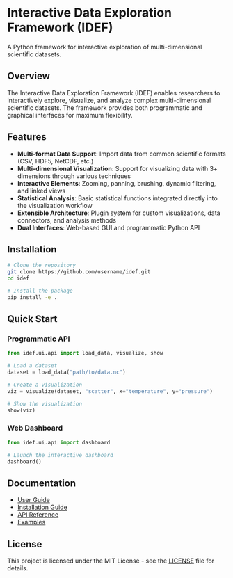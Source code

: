 # Interactive Data Exploration Framework (IDEF)

A Python framework for interactive exploration of multi-dimensional scientific datasets.

## Overview

The Interactive Data Exploration Framework (IDEF) enables researchers to interactively explore, visualize, and analyze complex multi-dimensional scientific datasets. The framework provides both programmatic and graphical interfaces for maximum flexibility.

## Features

- **Multi-format Data Support**: Import data from common scientific formats (CSV, HDF5, NetCDF, etc.)
- **Multi-dimensional Visualization**: Support for visualizing data with 3+ dimensions through various techniques
- **Interactive Elements**: Zooming, panning, brushing, dynamic filtering, and linked views
- **Statistical Analysis**: Basic statistical functions integrated directly into the visualization workflow
- **Extensible Architecture**: Plugin system for custom visualizations, data connectors, and analysis methods
- **Dual Interfaces**: Web-based GUI and programmatic Python API

## Installation

```bash
# Clone the repository
git clone https://github.com/username/idef.git
cd idef

# Install the package
pip install -e .
```

## Quick Start

### Programmatic API

```python
from idef.ui.api import load_data, visualize, show

# Load a dataset
dataset = load_data("path/to/data.nc")

# Create a visualization
viz = visualize(dataset, "scatter", x="temperature", y="pressure")

# Show the visualization
show(viz)
```

### Web Dashboard

```python
from idef.ui.api import dashboard

# Launch the interactive dashboard
dashboard()
```

## Documentation

- [User Guide](docs/user_guide.md)
- [Installation Guide](docs/installation.md)
- [API Reference](docs/api_reference.md)
- [Examples](examples/)

## License

This project is licensed under the MIT License - see the [LICENSE](LICENSE) file for details.
